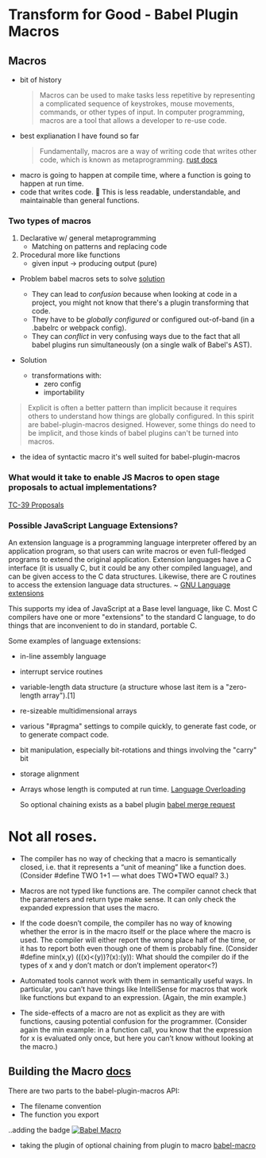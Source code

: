 # Transform for Good - Babel Plugin Macros

## Macros

- bit of history
  > Macros can be used to make tasks less repetitive by representing a complicated sequence of keystrokes, mouse movements, commands, or other types of input. In computer programming, macros are a tool that allows a developer to re-use code.
- best explianation I have found so far
  > Fundamentally, macros are a way of writing code that writes other code, which is known as metaprogramming.
  > [rust docs](https://doc.rust-lang.org/1.30.0/book/second-edition/appendix-04-macros.html?highlight=macros#the-future-of-macros)
- macro is going to happen at compile time, where a function is going to happen at run time.
- code that writes code. 🤔 This is less readable, understandable, and maintainable than general functions.

### Two types of macros

1. Declarative w/ general metaprogramming
   - Matching on patterns and replacing code
1. Procedural more like functions
   - given input -> producing output (pure)

- Problem babel macros sets to solve [solution](https://babeljs.io/blog/2017/09/11/zero-config-with-babel-macros)

  - They can lead to _confusion_ because when looking at code in a project, you might not know that there's a plugin transforming that code.
  - They have to be _globally configured_ or configured out-of-band (in a .babelrc or webpack config).
  - They can _conflict_ in very confusing ways due to the fact that all babel plugins run simultaneously (on a single walk of Babel's AST).

- Solution

  - transformations with:
    - zero config
    - importability

> Explicit is often a better pattern than implicit because it requires others to understand how things are globally configured. In this spirit are babel-plugin-macros designed. However, some things do need to be implicit, and those kinds of babel plugins can't be turned into macros.

- the idea of syntactic macro it's well suited for babel-plugin-macros

### What would it take to enable JS Macros to open stage proposals to actual implementations?

[TC-39 Proposals](https://github.com/tc39/proposals#stage-1)

### Possible JavaScript Language Extensions?

An extension language is a programming language interpreter offered by an application program, so that users can write macros or even full-fledged programs to extend the original application. Extension languages have a C interface (it is usually C, but it could be any other compiled language), and can be given access to the C data structures. Likewise, there are C routines to access the extension language data structures.
~ [GNU Language extensions](https://www.gnu.org/software/guile/docs/master/guile-tut.html/What-are-scripting-and-extension-languages.html)

This supports my idea of JavaScript at a Base level language, like C.
Most C compilers have one or more "extensions" to the standard C language, to do things that are inconvenient to do in standard, portable C.

Some examples of language extensions:

- in-line assembly language
- interrupt service routines
- variable-length data structure (a structure whose last item is a "zero-length array").[1]
- re-sizeable multidimensional arrays
- various "#pragma" settings to compile quickly, to generate fast code, or to generate compact code.
- bit manipulation, especially bit-rotations and things involving the "carry" bit
- storage alignment
- Arrays whose length is computed at run time.
  [Language Overloading](https://en.wikibooks.org/wiki/C_Programming/Language_overloading_and_extensions)

  So optional chaining exists as a babel plugin
  [babel merge request](https://github.com/babel/babel/pull/5813/files)

# Not all roses.

- The compiler has no way of checking that a macro is semantically closed, i.e. that it represents a “unit of meaning” like a function does. (Consider #define TWO 1+1 — what does TWO\*TWO equal? 3.)

- Macros are not typed like functions are. The compiler cannot check that the parameters and return type make sense. It can only check the expanded expression that uses the macro.

- If the code doesn’t compile, the compiler has no way of knowing whether the error is in the macro itself or the place where the macro is used. The compiler will either report the wrong place half of the time, or it has to report both even though one of them is probably fine. (Consider #define min(x,y) (((x)<(y))?(x):(y)): What should the compiler do if the types of x and y don’t match or don’t implement operator<?)

- Automated tools cannot work with them in semantically useful ways. In particular, you can’t have things like IntelliSense for macros that work like functions but expand to an expression. (Again, the min example.)

- The side-effects of a macro are not as explicit as they are with functions, causing potential confusion for the programmer. (Consider again the min example: in a function call, you know that the expression for x is evaluated only once, but here you can’t know without looking at the macro.)

## Building the Macro [docs](https://github.com/kentcdodds/babel-plugin-macros/blob/master/other/docs/author.md)

There are two parts to the babel-plugin-macros API:

- The filename convention
- The function you export

..adding the badge
[![Babel Macro](https://img.shields.io/badge/babel--macro-%F0%9F%8E%A3-f5da55.svg?style=flat-square)](https://github.com/kentcdodds/babel-plugin-macros)

- taking the plugin of optional chaining from plugin to macro
  [babel-macro](https://www.npmjs.com/package/@babel/plugin-proposal-optional-chaining)
